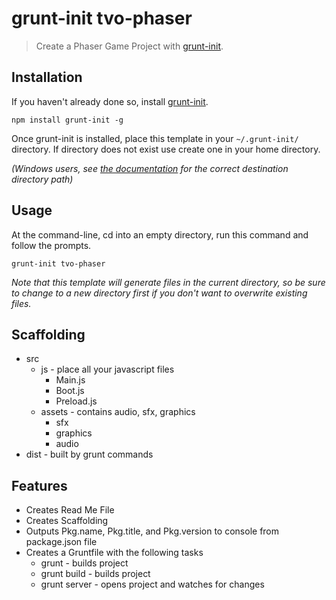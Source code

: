 # grunt-init tvo-phaser

> Create a Phaser Game Project with [grunt-init][].

[grunt-init]: http://gruntjs.com/project-scaffolding

## Installation
If you haven't already done so, install [grunt-init][].

`npm install grunt-init -g`

Once grunt-init is installed, place this template in your `~/.grunt-init/` directory.  If directory does not exist use create one in your home directory.

_(Windows users, see [the documentation][grunt-init] for the correct destination directory path)_

## Usage

At the command-line, cd into an empty directory, run this command and follow the prompts.

```
grunt-init tvo-phaser
```

_Note that this template will generate files in the current directory, so be sure to change to a new directory first if you don't want to overwrite existing files._

## Scaffolding

* src
    * js - place all your javascript files
      * Main.js
      * Boot.js
      * Preload.js
    * assets - contains audio, sfx, graphics
      * sfx
      * graphics
      * audio
* dist - built by grunt commands

## Features

* Creates Read Me File
* Creates Scaffolding
* Outputs Pkg.name, Pkg.title, and Pkg.version to console from package.json file
* Creates a Gruntfile with the following tasks
    * grunt - builds project
    * grunt build - builds project
    * grunt server - opens project and watches for changes
    

